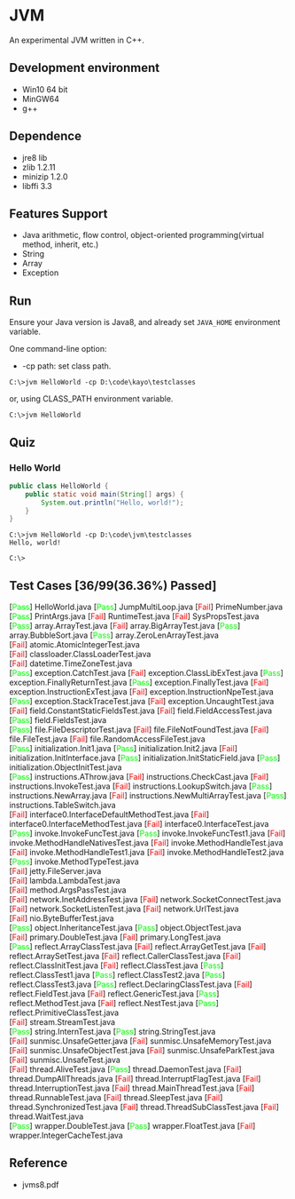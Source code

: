 # JVM
An experimental JVM written in C++.

## Development environment
* Win10 64 bit
* MinGW64
* g++

## Dependence
* jre8 lib
* zlib 1.2.11
* minizip 1.2.0
* libffi 3.3

## Features Support
* Java arithmetic, flow control, object-oriented programming(virtual method, inherit, etc.)
* String
* Array
* Exception
<!--
* Multi-thread
* Garbage collection -->
## Run
Ensure your Java version is Java8, and already set `JAVA_HOME` environment variable.

One command-line option:
* -cp path: set class path.
```
C:\>jvm HelloWorld -cp D:\code\kayo\testclasses
```
or, using CLASS_PATH environment variable.
```
C:\>jvm HelloWorld
```

## Quiz
### Hello World
```java
public class HelloWorld {
    public static void main(String[] args) {
        System.out.println("Hello, world!");
    }
}
```

```
C:\>jvm HelloWorld -cp D:\code\jvm\testclasses
Hello, world!

C:\>
```

## Test Cases [36/99(36.36%) Passed]
[<font color=#00FF00>Pass</font>] HelloWorld.java  [<font color=#00FF00>Pass</font>] JumpMultiLoop.java  [<font color=#FF0000>Fail</font>] PrimeNumber.java  [<font color=#00FF00>Pass</font>] PrintArgs.java  [<font color=#FF0000>Fail</font>] RuntimeTest.java  [<font color=#FF0000>Fail</font>] SysPropsTest.java  
[<font color=#00FF00>Pass</font>] array.ArrayTest.java  [<font color=#FF0000>Fail</font>] array.BigArrayTest.java  [<font color=#00FF00>Pass</font>] array.BubbleSort.java  [<font color=#00FF00>Pass</font>] array.ZeroLenArrayTest.java  
[<font color=#FF0000>Fail</font>] atomic.AtomicIntegerTest.java  
[<font color=#FF0000>Fail</font>] classloader.ClassLoaderTest.java  
[<font color=#FF0000>Fail</font>] datetime.TimeZoneTest.java  
[<font color=#00FF00>Pass</font>] exception.CatchTest.java  [<font color=#FF0000>Fail</font>] exception.ClassLibExTest.java  [<font color=#00FF00>Pass</font>] exception.FinallyReturnTest.java  [<font color=#00FF00>Pass</font>] exception.FinallyTest.java  [<font color=#FF0000>Fail</font>] exception.InstructionExTest.java  [<font color=#FF0000>Fail</font>] exception.InstructionNpeTest.java  [<font color=#00FF00>Pass</font>] exception.StackTraceTest.java  [<font color=#FF0000>Fail</font>] exception.UncaughtTest.java  
[<font color=#FF0000>Fail</font>] field.ConstantStaticFieldsTest.java  [<font color=#FF0000>Fail</font>] field.FieldAccessTest.java  [<font color=#00FF00>Pass</font>] field.FieldsTest.java  
[<font color=#00FF00>Pass</font>] file.FileDescriptorTest.java  [<font color=#FF0000>Fail</font>] file.FileNotFoundTest.java  [<font color=#FF0000>Fail</font>] file.FileTest.java  [<font color=#FF0000>Fail</font>] file.RandomAccessFileTest.java  
[<font color=#00FF00>Pass</font>] initialization.Init1.java  [<font color=#00FF00>Pass</font>] initialization.Init2.java  [<font color=#FF0000>Fail</font>] initialization.InitInterface.java  [<font color=#00FF00>Pass</font>] initialization.InitStaticField.java  [<font color=#00FF00>Pass</font>] initialization.ObjectInitTest.java  
[<font color=#00FF00>Pass</font>] instructions.AThrow.java  [<font color=#FF0000>Fail</font>] instructions.CheckCast.java  [<font color=#FF0000>Fail</font>] instructions.InvokeTest.java  [<font color=#FF0000>Fail</font>] instructions.LookupSwitch.java  [<font color=#00FF00>Pass</font>] instructions.NewArray.java  [<font color=#FF0000>Fail</font>] instructions.NewMultiArrayTest.java  [<font color=#00FF00>Pass</font>] instructions.TableSwitch.java  
[<font color=#FF0000>Fail</font>] interface0.InterfaceDefaultMethodTest.java  [<font color=#FF0000>Fail</font>] interface0.InterfaceMethodTest.java  [<font color=#FF0000>Fail</font>] interface0.InterfaceTest.java  
[<font color=#00FF00>Pass</font>] invoke.InvokeFuncTest.java  [<font color=#00FF00>Pass</font>] invoke.InvokeFuncTest1.java  [<font color=#FF0000>Fail</font>] invoke.MethodHandleNativesTest.java  [<font color=#FF0000>Fail</font>] invoke.MethodHandleTest.java  [<font color=#FF0000>Fail</font>] invoke.MethodHandleTest1.java  [<font color=#FF0000>Fail</font>] invoke.MethodHandleTest2.java  [<font color=#00FF00>Pass</font>] invoke.MethodTypeTest.java  
[<font color=#FF0000>Fail</font>] jetty.FileServer.java  
[<font color=#FF0000>Fail</font>] lambda.LambdaTest.java  
[<font color=#FF0000>Fail</font>] method.ArgsPassTest.java  
[<font color=#FF0000>Fail</font>] network.InetAddressTest.java  [<font color=#FF0000>Fail</font>] network.SocketConnectTest.java  [<font color=#FF0000>Fail</font>] network.SocketListenTest.java  [<font color=#FF0000>Fail</font>] network.UrlTest.java  
[<font color=#FF0000>Fail</font>] nio.ByteBufferTest.java  
[<font color=#00FF00>Pass</font>] object.InheritanceTest.java  [<font color=#00FF00>Pass</font>] object.ObjectTest.java  
[<font color=#FF0000>Fail</font>] primary.DoubleTest.java  [<font color=#FF0000>Fail</font>] primary.LongTest.java  
[<font color=#00FF00>Pass</font>] reflect.ArrayClassTest.java  [<font color=#FF0000>Fail</font>] reflect.ArrayGetTest.java  [<font color=#FF0000>Fail</font>] reflect.ArraySetTest.java  [<font color=#FF0000>Fail</font>] reflect.CallerClassTest.java  [<font color=#FF0000>Fail</font>] reflect.ClassInitTest.java  [<font color=#FF0000>Fail</font>] reflect.ClassTest.java  [<font color=#00FF00>Pass</font>] reflect.ClassTest1.java  [<font color=#00FF00>Pass</font>] reflect.ClassTest2.java  [<font color=#00FF00>Pass</font>] reflect.ClassTest3.java  [<font color=#00FF00>Pass</font>] reflect.DeclaringClassTest.java  [<font color=#FF0000>Fail</font>] reflect.FieldTest.java  [<font color=#FF0000>Fail</font>] reflect.GenericTest.java  [<font color=#00FF00>Pass</font>] reflect.MethodTest.java  [<font color=#FF0000>Fail</font>] reflect.NestTest.java  [<font color=#00FF00>Pass</font>] reflect.PrimitiveClassTest.java  
[<font color=#FF0000>Fail</font>] stream.StreamTest.java  
[<font color=#00FF00>Pass</font>] string.InternTest.java  [<font color=#00FF00>Pass</font>] string.StringTest.java  
[<font color=#FF0000>Fail</font>] sunmisc.UnsafeGetter.java  [<font color=#FF0000>Fail</font>] sunmisc.UnsafeMemoryTest.java  [<font color=#FF0000>Fail</font>] sunmisc.UnsafeObjectTest.java  [<font color=#FF0000>Fail</font>] sunmisc.UnsafeParkTest.java  [<font color=#FF0000>Fail</font>] sunmisc.UnsafeTest.java  
[<font color=#FF0000>Fail</font>] thread.AliveTest.java  [<font color=#00FF00>Pass</font>] thread.DaemonTest.java  [<font color=#FF0000>Fail</font>] thread.DumpAllThreads.java  [<font color=#FF0000>Fail</font>] thread.InterruptFlagTest.java  [<font color=#FF0000>Fail</font>] thread.InterruptionTest.java  [<font color=#FF0000>Fail</font>] thread.MainThreadTest.java  [<font color=#FF0000>Fail</font>] thread.RunnableTest.java  [<font color=#FF0000>Fail</font>] thread.SleepTest.java  [<font color=#FF0000>Fail</font>] thread.SynchronizedTest.java  [<font color=#FF0000>Fail</font>] thread.ThreadSubClassTest.java  [<font color=#FF0000>Fail</font>] thread.WaitTest.java  
[<font color=#00FF00>Pass</font>] wrapper.DoubleTest.java  [<font color=#00FF00>Pass</font>] wrapper.FloatTest.java  [<font color=#FF0000>Fail</font>] wrapper.IntegerCacheTest.java  
## Reference
* jvms8.pdf
